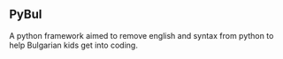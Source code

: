 ## PyBul
A python framework aimed to remove english and syntax from python to help Bulgarian kids get into coding.
